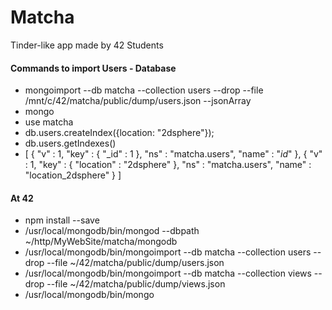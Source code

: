 # Matcha
Tinder-like app made by 42 Students

#### Commands to import Users - Database
* mongoimport --db matcha --collection users --drop --file /mnt/c/42/matcha/public/dump/users.json --jsonArray
* mongo
* use matcha
* db.users.createIndex({location: "2dsphere"});
* db.users.getIndexes()
* [
        {
                "v" : 1,
                "key" : {
                        "_id" : 1
                },
                "ns" : "matcha.users",
                "name" : "_id_"
        },
        {
                "v" : 1,
                "key" : {
                        "location" : "2dsphere"
                },
                "ns" : "matcha.users",
                "name" : "location_2dsphere"
        }
]

#### At 42
* npm install --save
* /usr/local/mongodb/bin/mongod --dbpath ~/http/MyWebSite/matcha/mongodb
* /usr/local/mongodb/bin/mongoimport --db matcha --collection users --drop --file ~/42/matcha/public/dump/users.json
* /usr/local/mongodb/bin/mongoimport --db matcha --collection views --drop --file ~/42/matcha/public/dump/views.json
* /usr/local/mongodb/bin/mongo